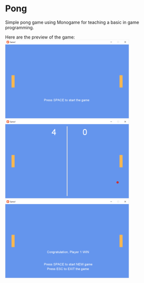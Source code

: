 # Pong
Simple pong game using Monogame for teaching a basic in game programming.

Here are the preview of the game:
<br/>
<img src="/Game1/screenshot/ss-start.png" width="400" ><br/>
<img src="/Game1/screenshot/ss-ingame.png" width="400"><br/>
<img src="/Game1/screenshot/ss-end.png" width="400"><br/>



